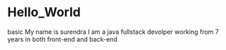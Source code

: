 # Hello_World
basic
My name is surendra I am a java fullstack devolper working from 7 years in both front-end and back-end
